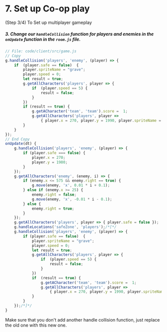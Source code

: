 # 7. Set up Co-op play

(Step 3/4) To Set up multiplayer gameplay

##### 3. Change our `handleCollision` _function_ for players and enemies in the `onUpdate` _function_ in the `room.js` file.

```javascript
// File: code/client/src/game.js
// Copy
g.handleCollision('players', 'enemy', (player) => {
	if  (player.safe == false)  {
		player.spriteName = "grave";
		player.speed = 0;
		let result = true;
		g.getAllCharacters('players', player => {
			if  (player.speed == 5) {
				result = false;
			}
		})
		if (result == true) {
			g.getACharacter('team', 'team').score =  1;
			g.getAllCharacters('players', player =>
				{ player.x = 270, player.y = 1990, player.spriteName = 'players', player.speed = 5 });
		}
	}
});
// End Copy
onUpdate(dt) {
	g.handleCollision('players', 'enemy', (player) => {
		if (player.safe === false) {
			player.x = 270;
			player.y = 1980;
		}
	});
	g.getAllCharacters('enemy', (enemy, i) => {
		if (enemy.x <= 575 && enemy.right == true) {
			g.move(enemy, 'x', 0.01 * i + 0.1);
		} else if (enemy.x >= 25) {
			enemy.right = false;
			g.move(enemy, 'x', -0.01 * i - 0.1);
		} else {
			enemy.right = true;
		}
	});
	g.getAllCharacters('players', player => { player.safe = false });
	g.handleLocations('safeZone', 'players');/*[*/
	g.handleCollision('players', 'enemy', (player) => {
		if (player.safe == false)  {
			player.spriteName = "grave";
			player.speed = 0;
			let result = true;
			g.getAllCharacters('players', player => {
				if  (player.speed == 5) {
					result = false;
				}
			})
			if  (result == true) {
				g.getACharacter('team', 'team').score =  1;
				g.getAllCharacters('players', player =>
					{ player.x = 270, player.y = 1990, player.spriteName = 'players', player.speed = 5 });
			}
		}
	});/*]*/
}
```

Make sure that you don't add another handle collision function, just replace the old one with this new one.
